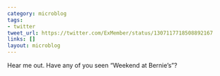 ```yaml
---
category: microblog
tags:
- twitter
tweet_url: https://twitter.com/ExMember/status/1307117718508892167
links: []
layout: microblog
---
```

Hear me out. Have any of you seen “Weekend at Bernie’s”?
